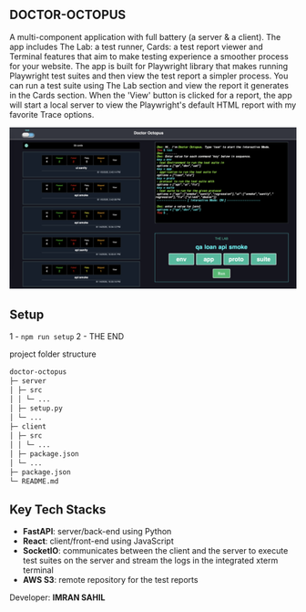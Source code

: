 ## DOCTOR-OCTOPUS

A multi-component application with full battery (a server & a client). The app includes The Lab: a test runner, Cards: a test report viewer and Terminal features that aim to make testing experience a smoother process for your website. The app is built for Playwright library that makes running Playwright test suites and then view the test report a simpler process. You can run a test suite using The Lab section and view the report it generates in the Cards section. When the 'View' button is clicked for a report, the app will start a local server to view the Playwright's default HTML report with my favorite Trace options.

![doctor-octopus](doc/doctor-octopus.png)



## Setup

1 - `npm run setup`
2 - THE END

project folder structure

```
doctor-octopus
├─ server
│ ├─ src
│ │ └─ ... 
│ ├─ setup.py
│ └─ ... 
├─ client
│ ├─ src 
│ │ └─ ... 
│ ├─ package.json 
│ └─ ... 
├─ package.json
└─ README.md
```


## Key Tech Stacks

- **FastAPI**: server/back-end using Python
- **React**: client/front-end using JavaScript
- **SocketIO**: communicates between the client and the server to execute test suites on the server and stream the logs in the integrated xterm terminal
- **AWS S3**: remote repository for the test reports

Developer: **IMRAN SAHIL**
